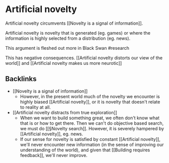 # Artificial novelty
Artificial novelty circumvents [[Novelty is a signal of information]].

Artificial novelty is novelty that is generated (eg. games) or where the information is highly selected from a distribution (eg. news).

This argument is fleshed out more in Black Swan #research

This has negative consequences. [[Artificial novelty distorts our view of the world]] and [[Artificial novelty makes us more neurotic]]

## Backlinks
* [[Novelty is a signal of information]]
	* However, in the present world much of the novelty we encounter is highly biased [[Artificial novelty]], or it is novelty that doesn't relate to reality at all.
* [[Artificial novelty distracts from true exploration]]
	* When we want to build something great, we often don't know what that is or how to get there. Then we can't do objective based search, we must do [[§Novelty search]]. However, it is severely hampered by [[Artificial novelty]], eg. news.
	* If our sense for novelty is satisfied by constant [[Artificial novelty]], we'll never encounter new information (in the sense of improving our understanding of the world), and given that [[Building requires feedback]], we'll never improve.

<!-- #Life -->

<!-- {BearID:8B4BBB66-0FAE-4342-99C9-2D30927865B3-15756-000013033291D092} -->
